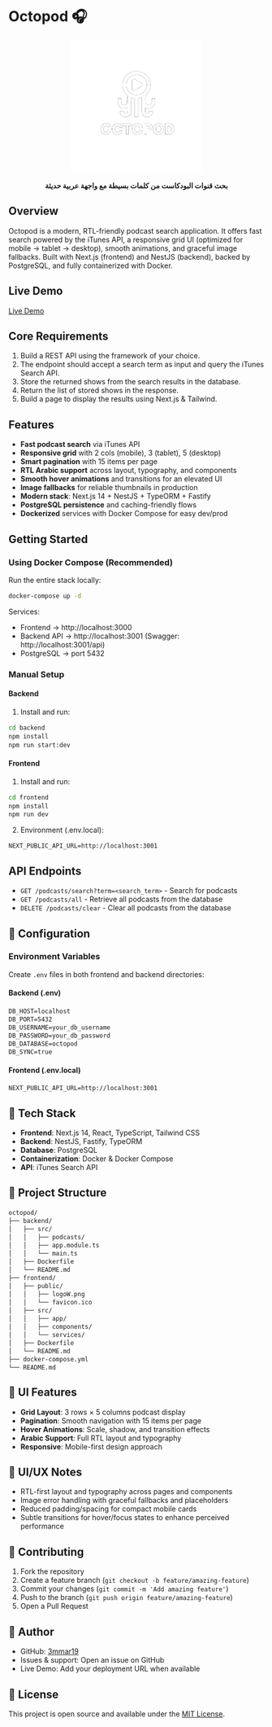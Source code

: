 # Octopod 🎧

<p align="center">
  <img src="frontend/public/logoW.png" alt="Octopod Logo" width="260" />
</p>
<p align="center"><strong>بحث قنوات البودكاست من كلمات بسيطة مع واجهة عربية حديثة</strong></p>

## Overview

Octopod is a modern, RTL-friendly podcast search application. It offers fast search powered by the iTunes API, a responsive grid UI (optimized for mobile → tablet → desktop), smooth animations, and graceful image fallbacks. Built with Next.js (frontend) and NestJS (backend), backed by PostgreSQL, and fully containerized with Docker.

## Live Demo

[Live Demo](http://104.251.216.212:3000/search?q=فنجان)

## Core Requirements

1. Build a REST API using the framework of your choice.
2. The endpoint should accept a search term as input and query the iTunes Search API.
3. Store the returned shows from the search results in the database.
4. Return the list of stored shows in the response.
5. Build a page to display the results using Next.js & Tailwind.

## Features

- **Fast podcast search** via iTunes API
- **Responsive grid** with 2 cols (mobile), 3 (tablet), 5 (desktop)
- **Smart pagination** with 15 items per page
- **RTL Arabic support** across layout, typography, and components
- **Smooth hover animations** and transitions for an elevated UI
- **Image fallbacks** for reliable thumbnails in production
- **Modern stack**: Next.js 14 + NestJS + TypeORM + Fastify
- **PostgreSQL persistence** and caching-friendly flows
- **Dockerized** services with Docker Compose for easy dev/prod

## Getting Started

### Using Docker Compose (Recommended)

Run the entire stack locally:

```bash
docker-compose up -d
```

Services:
- Frontend → http://localhost:3000
- Backend API → http://localhost:3001 (Swagger: http://localhost:3001/api)
- PostgreSQL → port 5432

### Manual Setup

#### Backend
1) Install and run:
```bash
cd backend
npm install
npm run start:dev
```

#### Frontend
1) Install and run:
```bash
cd frontend
npm install
npm run dev
```
2) Environment (.env.local):
```env
NEXT_PUBLIC_API_URL=http://localhost:3001
```

## API Endpoints

- `GET /podcasts/search?term=<search_term>` - Search for podcasts
- `GET /podcasts/all` - Retrieve all podcasts from the database
- `DELETE /podcasts/clear` - Clear all podcasts from the database

## 🔧 Configuration

### Environment Variables

Create `.env` files in both frontend and backend directories:

#### Backend (.env)
```env
DB_HOST=localhost
DB_PORT=5432
DB_USERNAME=your_db_username
DB_PASSWORD=your_db_password
DB_DATABASE=octopod
DB_SYNC=true
```

#### Frontend (.env.local)
```env
NEXT_PUBLIC_API_URL=http://localhost:3001
```

## 🚀 Tech Stack

- **Frontend**: Next.js 14, React, TypeScript, Tailwind CSS
- **Backend**: NestJS, Fastify, TypeORM
- **Database**: PostgreSQL
- **Containerization**: Docker & Docker Compose
- **API**: iTunes Search API

## 📁 Project Structure

```
octopod/
├── backend/
│   ├── src/
│   │   ├── podcasts/
│   │   ├── app.module.ts
│   │   └── main.ts
│   ├── Dockerfile
│   └── README.md
├── frontend/
│   ├── public/
│   │   ├── logoW.png
│   │   └── favicon.ico
│   ├── src/
│   │   ├── app/
│   │   ├── components/
│   │   └── services/
│   ├── Dockerfile
│   └── README.md
├── docker-compose.yml
└── README.md
```

## 📱 UI Features

- **Grid Layout**: 3 rows × 5 columns podcast display
- **Pagination**: Smooth navigation with 15 items per page
- **Hover Animations**: Scale, shadow, and transition effects
- **Arabic Support**: Full RTL layout and typography
- **Responsive**: Mobile-first design approach

## 🎨 UI/UX Notes

- RTL-first layout and typography across pages and components
- Image error handling with graceful fallbacks and placeholders
- Reduced padding/spacing for compact mobile cards
- Subtle transitions for hover/focus states to enhance perceived performance

## 🤝 Contributing

1. Fork the repository
2. Create a feature branch (`git checkout -b feature/amazing-feature`)
3. Commit your changes (`git commit -m 'Add amazing feature'`)
4. Push to the branch (`git push origin feature/amazing-feature`)
5. Open a Pull Request

## 👤 Author

- GitHub: [3mmar19](https://github.com/3mmar19)
- Issues & support: Open an issue on GitHub
- Live Demo: Add your deployment URL when available

## 📄 License

This project is open source and available under the [MIT License](LICENSE).
